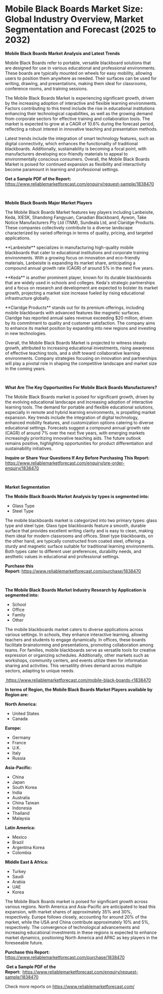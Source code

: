 <p><h1>Mobile Black Boards Market Size: Global Industry Overview, Market Segmentation and Forecast (2025 to 2032)</h1></p><p><strong>Mobile Black Boards Market Analysis and Latest Trends</strong></p>
<p><p>Mobile Black Boards refer to portable, versatile blackboard solutions that are designed for use in various educational and professional environments. These boards are typically mounted on wheels for easy mobility, allowing users to position them anywhere as needed. Their surfaces can be used for writing, drawing, and presentations, making them ideal for classrooms, conference rooms, and training sessions.</p><p>The Mobile Black Boards Market is experiencing significant growth, driven by the increasing adoption of interactive and flexible learning environments. Factors contributing to this trend include the rise in educational institutions enhancing their technological capabilities, as well as the growing demand from corporate sectors for effective training and collaboration tools. The market is expected to grow at a CAGR of 10.6% during the forecast period, reflecting a robust interest in innovative teaching and presentation methods.</p><p>Latest trends include the integration of smart technology features, such as digital connectivity, which enhances the functionality of traditional blackboards. Additionally, sustainability is becoming a focal point, with manufacturers developing eco-friendly materials to appeal to environmentally conscious consumers. Overall, the Mobile Black Boards Market is poised for continued expansion as flexibility and interactivity become paramount in learning and professional settings.</p></p>
<p><strong>Get a Sample PDF of the Report:&nbsp;</strong> <a href="https://www.reliablemarketforecast.com/enquiry/request-sample/1838470?utm_campaign=2253&utm_medium=2&utm_source=Github&utm_content=ia&utm_term=10022025&utm_id=mobile-black-boards">https://www.reliablemarketforecast.com/enquiry/request-sample/1838470</a></p>
<p>&nbsp;</p>
<p><strong>Mobile Black Boards Major Market Players</strong></p>
<p><p>The Mobile Black Boards Market features key players including Lanbeisite, Keda, XIESK, Shandong Fangyuan, Canadian Blackboard, Aywon, Take Notice Manufacturers Pty Ltd (TNM), Sundeala Ltd, and Claridge Products. These companies collectively contribute to a diverse landscape characterized by varied offerings in terms of quality, pricing, and targeted applications.</p><p>**Lanbeisite** specializes in manufacturing high-quality mobile blackboards that cater to educational institutions and corporate training environments. With a growing focus on innovation and eco-friendly materials, Lanbeisite is expanding its market share, anticipating a compound annual growth rate (CAGR) of around 5% in the next five years.</p><p>**Keda** is another prominent player, known for its durable blackboards that are widely used in schools and colleges. Keda's strategic partnerships and a focus on research and development are expected to bolster its market growth, projecting a market size increase fueled by rising educational infrastructure globally.</p><p>**Claridge Products** stands out for its premium offerings, including mobile blackboards with advanced features like magnetic surfaces. Claridge has reported annual sales revenue exceeding $20 million, driven by its commitment to quality and customer satisfaction. The company aims to enhance its market position by expanding into new regions and investing in new technologies.</p><p>Overall, the Mobile Black Boards Market is projected to witness steady growth, attributed to increasing educational investments, rising awareness of effective teaching tools, and a shift toward collaborative learning environments. Company strategies focusing on innovation and partnerships will play a pivotal role in shaping the competitive landscape and market size in the coming years.</p></p>
<p>&nbsp;</p>
<p><strong>What Are The Key Opportunities For Mobile Black Boards Manufacturers?</strong></p>
<p><p>The Mobile Black Boards market is poised for significant growth, driven by the evolving educational landscape and increasing adoption of interactive learning tools. The demand for portable and flexible educational solutions, especially in remote and hybrid learning environments, is propelling market expansion. Key trends include the integration of digital technology, enhanced mobility features, and customization options catering to diverse educational settings. Forecasts suggest a compound annual growth rate (CAGR) of around 7% over the next five years, with emerging markets increasingly prioritizing innovative teaching aids. The future outlook remains positive, highlighting opportunities for product differentiation and sustainability initiatives.</p></p>
<p><strong>Inquire or Share Your Questions If Any Before Purchasing This Report:</strong> <a href="https://www.reliablemarketforecast.com/enquiry/pre-order-enquiry/1838470?utm_campaign=2253&utm_medium=2&utm_source=Github&utm_content=ia&utm_term=10022025&utm_id=mobile-black-boards">https://www.reliablemarketforecast.com/enquiry/pre-order-enquiry/1838470</a></p>
<p>&nbsp;</p>
<p><strong>Market Segmentation</strong></p>
<p><strong>The Mobile Black Boards Market Analysis by types is segmented into:</strong></p>
<p><ul><li>Glass Type</li><li>Steel Type</li></ul></p>
<p><p>The mobile blackboards market is categorized into two primary types: glass type and steel type. Glass type blackboards feature a smooth, durable surface that provides excellent writing clarity and is easy to clean, making them ideal for modern classrooms and offices. Steel type blackboards, on the other hand, are typically constructed from coated steel, offering a sturdy and magnetic surface suitable for traditional learning environments. Both types cater to different user preferences, durability needs, and aesthetic values in educational and professional settings.</p></p>
<p><strong>Purchase this Report:&nbsp;</strong><a href="https://www.reliablemarketforecast.com/purchase/1838470?utm_campaign=2253&utm_medium=2&utm_source=Github&utm_content=ia&utm_term=10022025&utm_id=mobile-black-boards">https://www.reliablemarketforecast.com/purchase/1838470</a></p>
<p>&nbsp;</p>
<p><strong>The Mobile Black Boards Market Industry Research by Application is segmented into:</strong></p>
<p><ul><li>School</li><li>Office</li><li>Family</li><li>Other</li></ul></p>
<p><p>The mobile blackboards market caters to diverse applications across various settings. In schools, they enhance interactive learning, allowing teachers and students to engage dynamically. In offices, these boards facilitate brainstorming and presentations, promoting collaboration among teams. For families, mobile blackboards serve as versatile tools for creative expression or organizing schedules. Additionally, other markets such as workshops, community centers, and events utilize them for information sharing and activities. This versatility drives demand across multiple sectors, adapting to unique needs.</p></p>
<p><a href="https://www.reliablemarketforecast.com/mobile-black-boards-r1838470?utm_campaign=2253&utm_medium=2&utm_source=Github&utm_content=ia&utm_term=10022025&utm_id=mobile-black-boards">&nbsp;https://www.reliablemarketforecast.com/mobile-black-boards-r1838470</a></p>
<p><strong>In terms of Region, the Mobile Black Boards Market Players available by Region are:</strong></p>
<p>
    <p> <strong> North America: </strong>
        <ul>
            <li>United States</li>
            <li>Canada</li>
        </ul>
        </p> 
    <p> <strong> Europe: </strong>
        <ul>
            <li>Germany</li>
            <li>France</li>
            <li>U.K.</li>
            <li>Italy</li>
            <li>Russia</li>
        </ul>
        </p> 
    <p> <strong> Asia-Pacific: </strong>
        <ul>
            <li>China</li>
            <li>Japan</li>
            <li>South Korea</li>
            <li>India</li>
            <li>Australia</li>
            <li>China Taiwan</li>
            <li>Indonesia</li>
            <li>Thailand</li>
            <li>Malaysia</li>
        </ul>
        </p> 
    <p> <strong> Latin America: </strong>
        <ul>
            <li>Mexico</li>
            <li>Brazil</li>
            <li>Argentina Korea</li>
            <li>Colombia</li>
        </ul>
        </p> 
    <p> <strong> Middle East & Africa: </strong>
        <ul>
            <li>Turkey</li>
            <li>Saudi</li>
            <li>Arabia</li>
            <li>UAE</li>
            <li>Korea</li>
        </ul>
    </p>
    </p>
<p><p>The Mobile Black Boards market is poised for significant growth across various regions. North America and Asia-Pacific are anticipated to lead this expansion, with market shares of approximately 35% and 30%, respectively. Europe follows closely, accounting for around 20% of the market, while the USA and China contribute approximately 10% and 5%, respectively. The convergence of technological advancements and increasing educational investments in these regions is expected to enhance market dynamics, positioning North America and APAC as key players in the foreseeable future.</p></p>
<p><strong>Purchase this Report: </strong><a href="https://www.reliablemarketforecast.com/purchase/1838470?utm_campaign=2253&utm_medium=2&utm_source=Github&utm_content=ia&utm_term=10022025&utm_id=mobile-black-boards">https://www.reliablemarketforecast.com/purchase/1838470</a></p>
<p>&nbsp;<strong>Get a Sample PDF of the Report:&nbsp;&nbsp;</strong><a href="https://www.reliablemarketforecast.com/enquiry/request-sample/1838470?utm_campaign=2253&utm_medium=2&utm_source=Github&utm_content=ia&utm_term=10022025&utm_id=mobile-black-boards">https://www.reliablemarketforecast.com/enquiry/request-sample/1838470</a></p>
<p><strong></strong></p>
<p>Check more reports on <a href="https://www.reliablemarketforecast.com/?utm_campaign=2253&utm_medium=2&utm_source=Github&utm_content=ia&utm_term=10022025&utm_id=mobile-black-boards">https://www.reliablemarketforecast.com/</a></p>